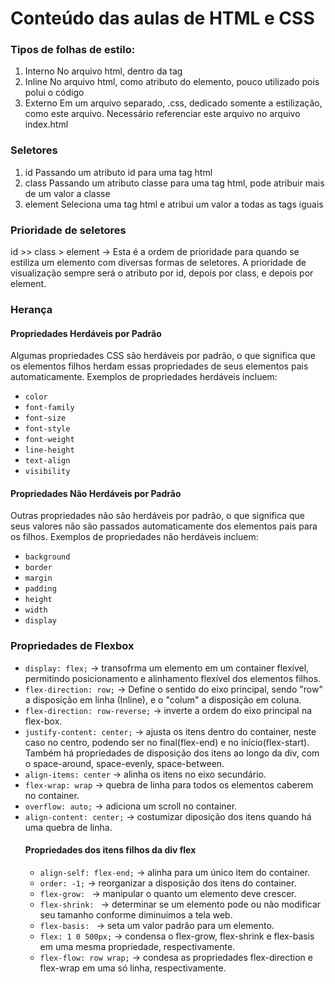 # Conteúdo das aulas de HTML e CSS

### Tipos de folhas de estilo:
1. Interno
    No arquivo html, dentro da tag <style></style>
2. Inline
    No arquivo html, como atributo do elemento, pouco utilizado pois polui o código
3. Externo 
    Em um arquivo separado, .css, dedicado somente a estilização, como este arquivo.
    Necessário referenciar este arquivo no arquivo index.html

### Seletores
1. id
   Passando um atributo id para uma tag html
2. class
   Passando um atributo classe para uma tag html, pode atribuir mais de um valor a classe
3. element
   Seleciona uma tag html e atribui um valor a todas as tags iguais

### Prioridade de seletores

id >> class > element -> Esta é a ordem de prioridade para quando se estiliza um elemento com diversas formas de seletores. A prioridade de visualização sempre será o atributo por id, depois por class, e depois por element.

### Herança

#### Propriedades Herdáveis por Padrão
Algumas propriedades CSS são herdáveis por padrão, o que significa que os elementos filhos herdam essas propriedades de seus elementos pais automaticamente. Exemplos de propriedades herdáveis incluem:

- `color`
- `font-family`
- `font-size`
- `font-style`
- `font-weight`
- `line-height`
- `text-align`
- `visibility`

#### Propriedades Não Herdáveis por Padrão
Outras propriedades não são herdáveis por padrão, o que significa que seus valores não são passados automaticamente dos elementos pais para os filhos. Exemplos de propriedades não herdáveis incluem:

- `background`
- `border`
- `margin`
- `padding`
- `height`
- `width`
- `display`


### Propriedades de Flexbox

- `display: flex;` -> transofrma um elemento em um container flexível, permitindo posicionamento e alinhamento flexível dos elementos filhos.
- `flex-direction: row;` -> Define o sentido do eixo principal, sendo "row" a disposição em linha (Inline), e o "colum" a disposição em coluna. 
- `flex-direction: row-reverse;` -> inverte a ordem do eixo principal na flex-box.
- `justify-content: center;` -> ajusta os itens dentro do container, neste caso no centro, podendo ser no final(flex-end) e no início(flex-start). Também há propriedades de disposição dos itens ao longo da div, com o space-around, space-evenly, space-between.
- `align-items: center` -> alinha os itens no eixo secundário.
- `flex-wrap: wrap` -> quebra de linha para todos os elementos caberem no container.
- `overflow: auto;` -> adiciona um scroll no container.
- `align-content: center;` -> costumizar diposição dos itens quando há uma quebra de linha.
    #### Propriedades dos itens filhos da div flex
    - `align-self: flex-end;` -> alinha para um único item do container.
    - `order: -1;` -> reorganizar a disposição dos itens do container.
    - `flex-grow: ` -> manipular o quanto um elemento deve crescer.
    - `flex-shrink: ` -> determinar se um elemento pode ou não modificar seu tamanho conforme diminuimos a tela web.
    - `flex-basis: ` -> seta um valor padrão para um elemento.
    - `flex: 1 0 500px;` -> condensa o flex-grow, flex-shrink e flex-basis em uma mesma propriedade, respectivamente.
    - `flex-flow: row wrap;` -> condesa as propriedades flex-direction e flex-wrap em uma só linha, respectivamente.